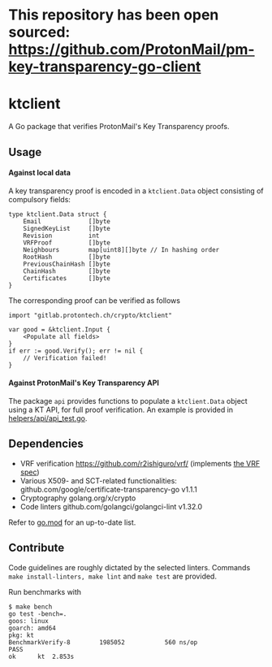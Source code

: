 # This repository has been open sourced: https://github.com/ProtonMail/pm-key-transparency-go-client

# ktclient

A Go package that verifies ProtonMail's Key Transparency proofs.

## Usage

#### Against local data
A key transparency proof is encoded in a `ktclient.Data` object consisting of
compulsory fields:
```
type ktclient.Data struct {
	Email             []byte
	SignedKeyList     []byte
	Revision          int
	VRFProof          []byte
	Neighbours        map[uint8][]byte // In hashing order
	RootHash          []byte
	PreviousChainHash []byte
	ChainHash         []byte
	Certificates      []byte
}
```
The corresponding proof can be verified as
follows

```
import "gitlab.protontech.ch/crypto/ktclient"

var good = &ktclient.Input {
    <Populate all fields>
}
if err := good.Verify(); err != nil {
    // Verification failed!
}
```

#### Against ProtonMail's Key Transparency API

The package `api` provides functions to populate a `ktclient.Data` object using
a KT API, for full proof verification. An example is provided in
[helpers/api/api_test.go](#).

## Dependencies

- VRF verification https://github.com/r2ishiguro/vrf/ (implements [the VRF spec](https://tools.ietf.org/html/draft-irtf-cfrg-vrf-02))
- Various X509- and SCT-related functionalities: github.com/google/certificate-transparency-go v1.1.1
- Cryptography golang.org/x/crypto
- Code linters github.com/golangci/golangci-lint v1.32.0

Refer to [go.mod](#) for an up-to-date list.

## Contribute

Code guidelines are roughly dictated by the selected linters. Commands `make
install-linters, make lint` and `make test` are provided.

Run benchmarks with
```
$ make bench
go test -bench=.
goos: linux
goarch: amd64
pkg: kt
BenchmarkVerify-8   	 1985052	       560 ns/op
PASS
ok  	kt	2.853s
```
